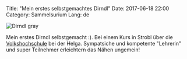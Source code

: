 Title: "Mein erstes selbstgemachtes Dirndl"
Date: 2017-06-18 22:00
Category: Sammelsurium
Lang: de

![Dirndl gray]({filename}images/ragbag/dirndl-gray.jpg "Dirndl Gray")

Mein erstes Dirndl selbstgemacht :). Bei einem Kurs in Strobl über die [Volkshochschule](https://www.volkshochschule.at/) bei der Helga. Sympatsiche und kompetente "Lehrerin" und super Teilnehmer erleichtern das Nähen ungemein!

